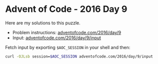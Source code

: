 # Advent of Code - 2016 Day 9
Here are my solutions to this puzzle.

* Problem instructions: [adventofcode.com/2016/day/9](https://adventofcode.com/2016/day/9)
* Input: [adventofcode.com/2016/day/9/input](https://adventofcode.com/2016/day/9/input)

Fetch input by exporting `$AOC_SESSION` in your shell and then:
```bash
curl -OJLsb session=$AOC_SESSION adventofcode.com/2016/day/9/input
```

